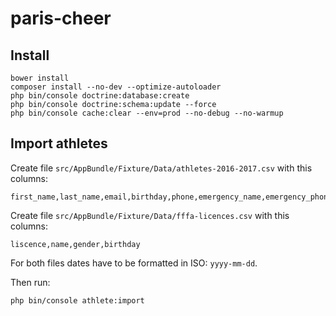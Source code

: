 paris-cheer
===========

Install
-------
```
bower install
composer install --no-dev --optimize-autoloader
php bin/console doctrine:database:create
php bin/console doctrine:schema:update --force
php bin/console cache:clear --env=prod --no-debug --no-warmup
```

Import athletes
---------------

Create file `src/AppBundle/Fixture/Data/athletes-2016-2017.csv` with this columns:
```
first_name,last_name,email,birthday,phone,emergency_name,emergency_phone,emergency_email,address,zipcode,city
```

Create file `src/AppBundle/Fixture/Data/fffa-licences.csv` with this columns:
```
liscence,name,gender,birthday
```

For both files dates have to be formatted in ISO: `yyyy-mm-dd`.

Then run:
```
php bin/console athlete:import
```
